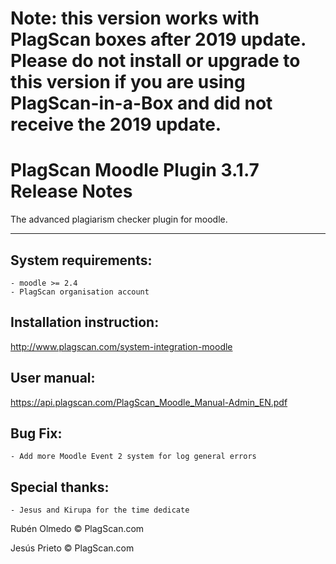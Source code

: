 # Note: this version works with PlagScan boxes after 2019 update. Please do not install or upgrade to this version if you are using PlagScan-in-a-Box and did not receive the 2019 update. 

# PlagScan Moodle Plugin 3.1.7 Release Notes

The advanced plagiarism checker plugin for moodle.

-------------

System requirements:
--------------------

    - moodle >= 2.4
    - PlagScan organisation account

Installation instruction:
-------------------------

http://www.plagscan.com/system-integration-moodle

User manual:
------------

https://api.plagscan.com/PlagScan_Moodle_Manual-Admin_EN.pdf

Bug Fix:
--------

    - Add more Moodle Event 2 system for log general errors

Special thanks:
---------------

    - Jesus and Kirupa for the time dedicate

Rubén Olmedo © PlagScan.com

Jesús Prieto © PlagScan.com

